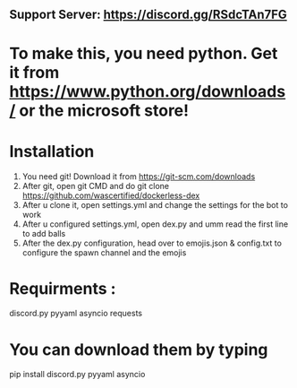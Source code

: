   ## Support Server: https://discord.gg/RSdcTAn7FG

# To make this, you need python. Get it from https://www.python.org/downloads/ or the microsoft store!

# Installation
1) You need git! Download it from https://git-scm.com/downloads
2) After git, open git CMD and do git clone https://github.com/wascertified/dockerless-dex
3) After u clone it, open settings.yml and change the settings for the bot to work
4) After u configured settings.yml, open dex.py and umm read the first line to add balls
5) After the dex.py configuration, head over to emojis.json & config.txt to configure the spawn channel and the emojis

# Requirments :
discord.py
pyyaml
asyncio
requests

# You can download them by typing
pip install discord.py pyyaml asyncio
